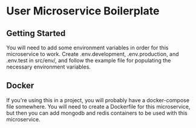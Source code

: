 # User Microservice Boilerplate

## Getting Started

You will need to add some environment variables in order for this microservice to work. Create .env.development, .env.production, and .env.test in src/env/, and follow the example file for populating the necessary environment variables.

## Docker

If you're using this in a project, you will probably have a docker-compose file somewhere. You will need to create a Dockerfile for this microservice, but then you can add mongodb and redis containers to be used with this microservice.
